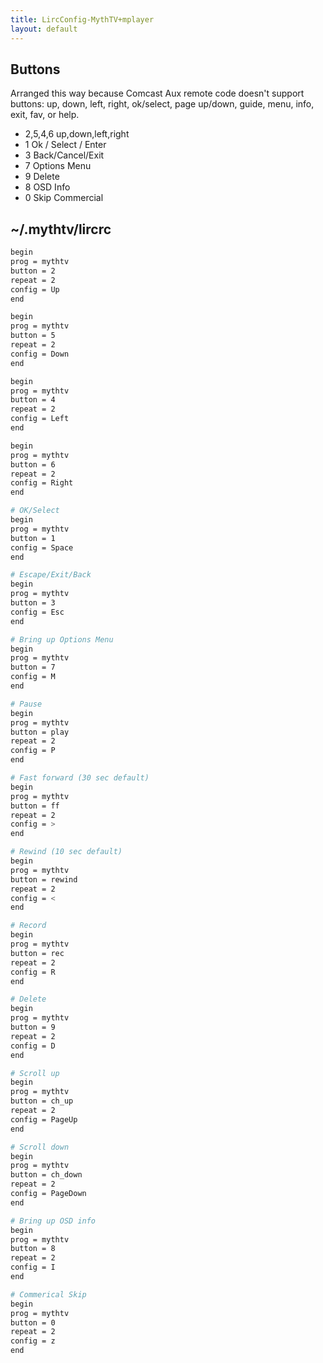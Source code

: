 ```yaml
---
title: LircConfig-MythTV+mplayer
layout: default
---
```


Buttons
-------

Arranged this way because Comcast Aux remote code doesn't support
buttons: up, down, left, right, ok/select, page up/down, guide, menu,
info, exit, fav, or help.

-   2,5,4,6 up,down,left,right
-   1 Ok / Select / Enter
-   3 Back/Cancel/Exit
-   7 Options Menu
-   9 Delete
-   8 OSD Info
-   0 Skip Commercial

~/.mythtv/lircrc
----------------

``` bash
begin
prog = mythtv
button = 2
repeat = 2
config = Up
end

begin
prog = mythtv
button = 5
repeat = 2
config = Down
end

begin
prog = mythtv
button = 4
repeat = 2
config = Left
end

begin
prog = mythtv
button = 6
repeat = 2
config = Right
end

# OK/Select
begin
prog = mythtv
button = 1
config = Space
end

# Escape/Exit/Back
begin
prog = mythtv
button = 3
config = Esc
end

# Bring up Options Menu
begin
prog = mythtv
button = 7
config = M
end

# Pause
begin
prog = mythtv
button = play
repeat = 2
config = P
end

# Fast forward (30 sec default)
begin
prog = mythtv
button = ff
repeat = 2
config = >
end

# Rewind (10 sec default)
begin
prog = mythtv
button = rewind
repeat = 2
config = <
end

# Record
begin
prog = mythtv
button = rec
repeat = 2
config = R
end

# Delete
begin
prog = mythtv
button = 9
repeat = 2
config = D
end

# Scroll up
begin
prog = mythtv
button = ch_up
repeat = 2
config = PageUp
end

# Scroll down
begin
prog = mythtv
button = ch_down
repeat = 2
config = PageDown
end

# Bring up OSD info
begin
prog = mythtv
button = 8
repeat = 2
config = I
end

# Commerical Skip
begin
prog = mythtv
button = 0
repeat = 2
config = z
end
```
